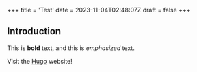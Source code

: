 +++
title = 'Test'
date = 2023-11-04T02:48:07Z
draft = false
+++
## Introduction

This is **bold** text, and this is *emphasized* text.

Visit the [Hugo](https://gohugo.io) website!